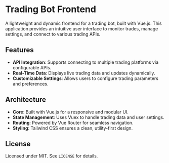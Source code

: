 # Trading Bot Frontend

A lightweight and dynamic frontend for a trading bot, built with Vue.js. This application provides an intuitive user interface to monitor trades, manage settings, and connect to various trading APIs.

## Features
- **API Integration**: Supports connecting to multiple trading platforms via configurable APIs.
- **Real-Time Data**: Displays live trading data and updates dynamically.
- **Customizable Settings**: Allows users to configure trading parameters and preferences.

## Architecture
- **Core**: Built with Vue.js for a responsive and modular UI.
- **State Management**: Uses Vuex to handle trading data and user settings.
- **Routing**: Powered by Vue Router for seamless navigation.
- **Styling**: Tailwind CSS ensures a clean, utility-first design.

## License
Licensed under MIT. See `LICENSE` for details.
